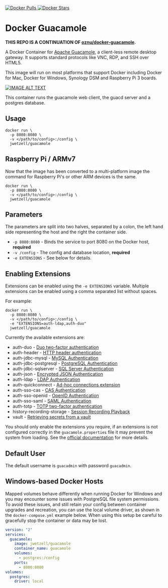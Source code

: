 [![Docker Pulls](https://img.shields.io/docker/pulls/jwetzell/guacamole?label=pulls) ![Docker Stars](https://img.shields.io/docker/stars/jwetzell/guacamole?label=stars)](https://hub.docker.com/r/jwetzell/guacamole)

# Docker Guacamole

**THIS REPO IS A CONTINUATION OF [oznu/docker-guacamole](https://github.com/oznu/docker-guacamole).**

A Docker Container for [Apache Guacamole](https://guacamole.apache.org/), a client-less remote desktop gateway. It supports standard protocols like VNC, RDP, and SSH over HTML5.

This image will run on most platforms that support Docker including Docker for Mac, Docker for Windows, Synology DSM and Raspberry Pi 3 boards.

[![IMAGE ALT TEXT](http://img.youtube.com/vi/esgaHNRxdhY/0.jpg)](http://www.youtube.com/watch?v=esgaHNRxdhY "Video Title")

This container runs the guacamole web client, the guacd server and a postgres database.

## Usage

```shell
docker run \
  -p 8080:8080 \
  -v </path/to/config>:/config \
  jwetzell/guacamole
```

## Raspberry Pi / ARMv7

Now that the image has been converted to a multi-platform image the command for Raspberry Pi's or other ARM devices is the same.

```shell
docker run \
  -p 8080:8080 \
  -v </path/to/config>:/config \
  jwetzell/guacamole
```

## Parameters

The parameters are split into two halves, separated by a colon, the left hand side representing the host and the right the container side.

* `-p 8080:8080` - Binds the service to port 8080 on the Docker host, **required**
* `-v /config` - The config and database location, **required**
* `-e EXTENSIONS` - See below for details.

## Enabling Extensions

Extensions can be enabled using the `-e EXTENSIONS` variable. Multiple extensions can be enabled using a comma separated list without spaces.

For example:

```shell
docker run \
  -p 8080:8080 \
  -v </path/to/config>:/config \
  -e "EXTENSIONS=auth-ldap,auth-duo"
  jwetzell/guacamole
```

Currently the available extensions are:

* auth-duo - [Duo two-factor authentication](https://guacamole.apache.org/doc/gug/duo-auth.html)
* auth-header - [HTTP header authentication](https://guacamole.apache.org/doc/gug/header-auth.html)
* auth-jdbc-mysql - [MySQL Authentication](https://guacamole.apache.org/doc/gug/jdbc-auth.html)
* auth-jdbc-postgresql - [PostgreSQL Authentication](https://guacamole.apache.org/doc/gug/jdbc-auth.html)
* auth-jdbc-sqlserver - [SQL Server Authentication](https://guacamole.apache.org/doc/gug/jdbc-auth.html)
* auth-json - [Encrypted JSON Authentication](https://guacamole.apache.org/doc/gug/json-auth.html)
* auth-ldap - [LDAP Authentication](https://guacamole.apache.org/doc/gug/ldap-auth.html)
* auth-quickconnect - [Ad-hoc connections extension](https://guacamole.apache.org/doc/gug/adhoc-connections.html)
* auth-sso-cas - [CAS Authentication](https://guacamole.apache.org/doc/gug/cas-auth.html)
* auth-sso-openid - [OpenID Authentication](https://guacamole.apache.org/doc/gug/openid-auth.html)
* auth-sso-saml - [SAML Authentication](https://guacamole.apache.org/doc/gug/saml-auth.html)
* auth-totp - [TOTP two-factor authentication](https://guacamole.apache.org/doc/gug/totp-auth.html)
* history-recording-storage - [Session Recording Playback](https://guacamole.apache.org/doc/gug/recording-playback.html#)
* vault - [Retrieving secrets from a vault](https://guacamole.apache.org/doc/gug/vault.html)

You should only enable the extensions you require, if an extensions is not configured correctly in the `guacamole.properties` file it may prevent the system from loading. See the [official documentation](https://guacamole.apache.org/doc/gug/) for more details.

## Default User

The default username is `guacadmin` with password `guacadmin`.

## Windows-based Docker Hosts

Mapped volumes behave differently when running Docker for Windows and you may encounter some issues with PostgreSQL file system permissions. To avoid these issues, and still retain your config between container upgrades and recreation, you can use the local volume driver, as shown in the `docker-compose.yml` example below. When using this setup be careful to gracefully stop the container or data may be lost.

```yml
version: "2"
services:
  guacamole:
    image: jwetzell/guacamole
    container_name: guacamole
    volumes:
      - postgres:/config
    ports:
      - 8080:8080
volumes:
  postgres:
    driver: local
```
